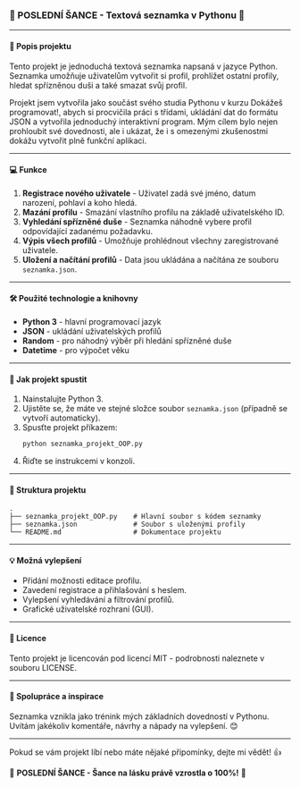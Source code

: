 ### 💌 POSLEDNÍ ŠANCE - Textová seznamka v Pythonu 💌

---

#### 📝 Popis projektu

Tento projekt je jednoduchá textová seznamka napsaná v jazyce Python. Seznamka umožňuje uživatelům vytvořit si profil, prohlížet ostatní profily, hledat spřízněnou duši a také smazat svůj profil.

Projekt jsem vytvořila jako součást svého studia Pythonu v kurzu Dokážeš programovat!, abych si procvičila práci s třídami, ukládání dat do formátu JSON a vytvořila jednoduchý interaktivní program. Mým cílem bylo nejen prohloubit své dovednosti, ale i ukázat, že i s omezenými zkušenostmi dokážu vytvořit plně funkční aplikaci.

---

#### 💻 Funkce

1. **Registrace nového uživatele** - Uživatel zadá své jméno, datum narození, pohlaví a koho hledá.
2. **Mazání profilu** - Smazání vlastního profilu na základě uživatelského ID.
3. **Vyhledání spřízněné duše** - Seznamka náhodně vybere profil odpovídající zadanému požadavku.
4. **Výpis všech profilů** - Umožňuje prohlédnout všechny zaregistrované uživatele.
5. **Uložení a načítání profilů** - Data jsou ukládána a načítána ze souboru `seznamka.json`.

---

#### 🛠️ Použité technologie a knihovny

- **Python 3** - hlavní programovací jazyk
- **JSON** - ukládání uživatelských profilů
- **Random** - pro náhodný výběr při hledání spřízněné duše
- **Datetime** - pro výpočet věku

---

#### 🚀 Jak projekt spustit

1. Nainstalujte Python 3.
2. Ujistěte se, že máte ve stejné složce soubor `seznamka.json` (případně se vytvoří automaticky).
3. Spusťte projekt příkazem:
   ```bash
   python seznamka_projekt_OOP.py
   ```
4. Řiďte se instrukcemi v konzoli.

---

#### 📁 Struktura projektu

```
.
├── seznamka_projekt_OOP.py    # Hlavní soubor s kódem seznamky
├── seznamka.json              # Soubor s uloženými profily
└── README.md                  # Dokumentace projektu
```

---

#### 💡 Možná vylepšení

- Přidání možnosti editace profilu.
- Zavedení registrace a přihlašování s heslem.
- Vylepšení vyhledávání a filtrování profilů.
- Grafické uživatelské rozhraní (GUI).

---

#### 📜 Licence

Tento projekt je licencován pod licencí MIT - podrobnosti naleznete v souboru LICENSE.

---

#### 🤝 Spolupráce a inspirace

Seznamka vznikla jako trénink mých základních dovedností v Pythonu. Uvítám jakékoliv komentáře, návrhy a nápady na vylepšení. 😊

---

Pokud se vám projekt líbí nebo máte nějaké připomínky, dejte mi vědět! 👍

💌 **POSLEDNÍ ŠANCE - Šance na lásku právě vzrostla o 100%!** 💌
